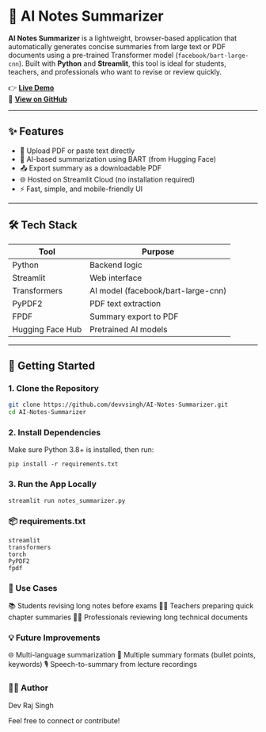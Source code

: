 # 🧠 AI Notes Summarizer

**AI Notes Summarizer** is a lightweight, browser-based application that automatically generates concise summaries from large text or PDF documents using a pre-trained Transformer model (`facebook/bart-large-cnn`). Built with **Python** and **Streamlit**, this tool is ideal for students, teachers, and professionals who want to revise or review quickly.

👉 **[Live Demo](https://ai-notes-summarizer-3v6zqhqjkbtb59b9bh9vn6.streamlit.app/)**  
📂 **[View on GitHub](https://github.com/devvsingh/AI-Notes-Summarizer)**

---

## ✨ Features

- 📄 Upload PDF or paste text directly
- 🧠 AI-based summarization using BART (from Hugging Face)
- 📤 Export summary as a downloadable PDF
- 🌐 Hosted on Streamlit Cloud (no installation required)
- ⚡ Fast, simple, and mobile-friendly UI

---

## 🛠 Tech Stack

| Tool            | Purpose                          |
|-----------------|----------------------------------|
| Python          | Backend logic                    |
| Streamlit       | Web interface                    |
| Transformers    | AI model (facebook/bart-large-cnn) |
| PyPDF2          | PDF text extraction              |
| FPDF            | Summary export to PDF            |
| Hugging Face Hub | Pretrained AI models             |

---

## 🚀 Getting Started

### 1. Clone the Repository
```bash
git clone https://github.com/devvsingh/AI-Notes-Summarizer.git
cd AI-Notes-Summarizer
```

### 2. Install Dependencies
Make sure Python 3.8+ is installed, then run:
```
pip install -r requirements.txt
```

### 3. Run the App Locally

```
streamlit run notes_summarizer.py
```


### 📦 requirements.txt

```
streamlit
transformers
torch
PyPDF2
fpdf
```

### 📌 Use Cases

📚 Students revising long notes before exams
🧑‍🏫 Teachers preparing quick chapter summaries
🧑‍💻 Professionals reviewing long technical documents

### 💡 Future Improvements

🌐 Multi-language summarization
📝 Multiple summary formats (bullet points, keywords)
🎙️ Speech-to-summary from lecture recordings


### 🧑‍💻 Author
Dev Raj Singh

Feel free to connect or contribute!
